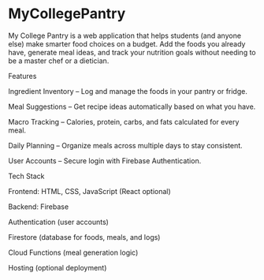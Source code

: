 # MyCollegePantry
My College Pantry is a web application that helps students (and anyone else) make smarter food choices on a budget. Add the foods you already have, generate meal ideas, and track your nutrition goals without needing to be a master chef or a dietician.

Features

Ingredient Inventory – Log and manage the foods in your pantry or fridge.

Meal Suggestions – Get recipe ideas automatically based on what you have.

Macro Tracking – Calories, protein, carbs, and fats calculated for every meal.

Daily Planning – Organize meals across multiple days to stay consistent.

User Accounts – Secure login with Firebase Authentication.

Tech Stack

Frontend: HTML, CSS, JavaScript (React optional)

Backend: Firebase

Authentication (user accounts)

Firestore (database for foods, meals, and logs)

Cloud Functions (meal generation logic)

Hosting (optional deployment)
